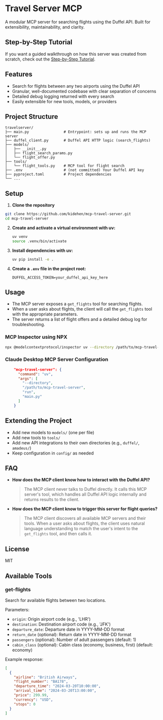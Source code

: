 # Travel Server MCP

A modular MCP server for searching flights using the Duffel API. Built for extensibility, maintainability, and clarity.

## Step-by-Step Tutorial

If you want a guided walkthrough on how this server was created from scratch, check out the [Step-by-Step Tutorial](step-by-step-tutorial.md).

## Features
- Search for flights between any two airports using the Duffel API
- Granular, well-documented codebase with clear separation of concerns
- Detailed debug logging returned with every search
- Easily extensible for new tools, models, or providers

## Project Structure
```
travelserver/
├── main.py                # Entrypoint: sets up and runs the MCP server
├── duffel_client.py       # Duffel API HTTP logic (search_flights)
├── models/
│   ├── __init__.py
│   ├── flight_search_params.py
│   └── flight_offer.py
├── tools/
│   └── flight_tools.py    # MCP tool for flight search
├── .env                   # (not committed) Your Duffel API key
├── pyproject.toml         # Project dependencies
└── ...
```

## Setup
1. **Clone the repository**
```bash
git clone https://github.com/kidehen/mcp-travel-server.git
cd mcp-travel-server
```

2. **Create and activate a virtual environment with uv:**
   ```bash
   uv venv
   source .venv/bin/activate
   ```
3. **Install dependencies with uv:**
   ```bash
   uv pip install -e .
   ```
4. **Create a `.env` file in the project root:**
   ```
   DUFFEL_ACCESS_TOKEN=your_duffel_api_key_here
   ```

## Usage
- The MCP server exposes a `get_flights` tool for searching flights.
- When a user asks about flights, the client will call the `get_flights` tool with the appropriate parameters.
- The server returns a list of flight offers and a detailed debug log for troubleshooting.

### MCP Inspector using NPX 
```bash
npx @modelcontextprotocol/inspector uv --directory /path/to/mcp-travel-server run main.py
```

### Claude Desktop MCP Server Configuration 
```json
    "mcp-travel-server": {
      "command": "uv",
      "args": [
        "--directory",
        "/path/to/mcp-travel-server",
        "run",
        "main.py"
      ]
    }
```

## Extending the Project
- Add new models to `models/` (one per file)
- Add new tools to `tools/`
- Add new API integrations to their own directories (e.g., `duffel/`, `amadeus/`)
- Keep configuration in `config/` as needed

## FAQ
- **How does the MCP client know how to interact with the Duffel API?**
  > The MCP client never talks to Duffel directly. It calls this MCP server's tool, which handles all Duffel API logic internally and returns results to the client.
- **How does the MCP client know to trigger this server for flight queries?**
  > The MCP client discovers all available MCP servers and their tools. When a user asks about flights, the client uses natural language understanding to match the user's intent to the `get_flights` tool, and then calls it.

## License
MIT

## Available Tools

### get-flights

Search for available flights between two locations.

Parameters:
- `origin`: Origin airport code (e.g., 'LHR')
- `destination`: Destination airport code (e.g., 'JFK')
- `departure_date`: Departure date in YYYY-MM-DD format
- `return_date` (optional): Return date in YYYY-MM-DD format
- `passengers` (optional): Number of adult passengers (default: 1)
- `cabin_class` (optional): Cabin class (economy, business, first) (default: economy)

Example response:
```json
[
  {
    "airline": "British Airways",
    "flight_number": "BA178",
    "departure_time": "2024-03-20T10:00:00",
    "arrival_time": "2024-03-20T13:00:00",
    "price": 299.99,
    "currency": "USD",
    "stops": 0
  }
]
```

